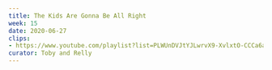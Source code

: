 ```yaml
---
title: The Kids Are Gonna Be All Right
week: 15
date: 2020-06-27
clips: 
- https://www.youtube.com/playlist?list=PLWUnDVJtYJLwrvX9-XvlxtO-CCCa6ap1U
curator: Toby and Relly
---
```

